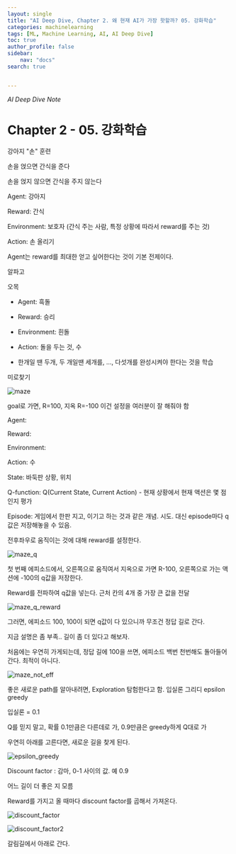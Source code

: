 ```yaml
---
layout: single
title: "AI Deep Dive, Chapter 2. 왜 현재 AI가 가장 핫할까? 05. 강화학습"
categories: machinelearning
tags: [ML, Machine Learning, AI, AI Deep Dive]
toc: true
author_profile: false
sidebar:
    nav: "docs"
search: true


---
```


*AI Deep Dive Note*



# Chapter 2 - 05. 강화학습

강아지 "손" 훈련

손을 얹으면 간식을 준다

손을 얹지 않으면 간식을 주지 않는다



Agent: 강아지

Reward: 간식

Environment: 보호자 (간식 주는 사람, 특정 상황에 따라서 reward를 주는 것)

Action: 손 올리기



Agent는 reward를 최대한 얻고 싶어한다는 것이 기본 전제이다.



알파고



오목

- Agent: 흑돌

- Reward: 승리

- Environment: 흰돌

- Action: 돌을 두는 것, 수

- 한개일 땐 두개, 두 개일땐 세개를, ..., 다섯개를 완성시켜야 한다는 것을 학습



미로찾기

![maze]({{site.url}}/images/$(filename)/maze.png)

goal로 가면, R=100, 지옥 R=-100 이건 설정을 여러분이 잘 해줘야 함



Agent: 

Reward:

Environment:

Action: 수

State: 바둑판 상황, 위치

Q-function: Q(Current State, Current Action) - 현재 상황에서 현재 액션은 몇 점인지 평가

Episode: 게임에서 한판 지고, 이기고 하는 것과 같은 개념. 시도. 대신 episode마다 q값은 저장해놓을 수 있음.



전후좌우로 움직이는 것에 대해 reward를 설정한다.

![maze_q]({{site.url}}/images/$(filename)/maze_q.png)



첫 번째 에피소드에서, 오른쪽으로 움직여서 지옥으로 가면 R-100, 오른쪽으로 가는 액션에 -100의 q값을 저장한다.

Reward를 전파하여 q값을 넣는다. 근처 칸의 4개 중 가장 큰 값을 전달



![maze_q_reward]({{site.url}}/images/$(filename)/maze_q_reward.png)



그러면, 에피소드 100, 100이 되면 q값이 다 있으니까 무조건 정답 길로 간다.



지금 설명은 좀 부족.. 길이 좀 더 있다고 해보자.

처음에는 우연히 가게되는데, 정답 길에 100을 쓰면, 에피소드 백번 천번해도 돌아들어간다. 최적이 아니다.

![maze_not_eff]({{site.url}}/images/$(filename)/maze_not_eff.png)



좋은 새로운 path를 알아내려면, Exploration 탐험한다고 함. 입실론 그리디 epsilon greedy

입실론 = 0.1 

Q를 믿지 말고, 확률 0.1만큼은 다른데로 가, 0.9만큼은 greedy하게 Q대로 가

우연히 아래를 고른다면, 새로운 길을 찾게 된다.

![epsilon_greedy]({{site.url}}/images/$(filename)/epsilon_greedy.png)



Discount factor : 감마, 0-1 사이의 값. 예 0.9



어느 길이 더 좋은 지 모름

Reward를 가지고 올 때마다 discount factor를 곱해서 가져온다. 

![discount_factor]({{site.url}}/images/$(filename)/discount_factor.png)

![discount_factor2]({{site.url}}/images/$(filename)/discount_factor2.png)

갈림길에서 아래로 간다.
